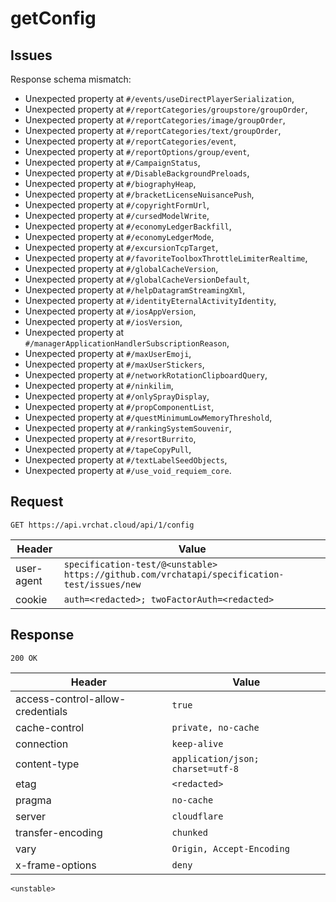 # getConfig

## Issues
Response schema mismatch:
* Unexpected property at ``#/events/useDirectPlayerSerialization``,
* Unexpected property at ``#/reportCategories/groupstore/groupOrder``,
* Unexpected property at ``#/reportCategories/image/groupOrder``,
* Unexpected property at ``#/reportCategories/text/groupOrder``,
* Unexpected property at ``#/reportCategories/event``,
* Unexpected property at ``#/reportOptions/group/event``,
* Unexpected property at ``#/CampaignStatus``,
* Unexpected property at ``#/DisableBackgroundPreloads``,
* Unexpected property at ``#/biographyHeap``,
* Unexpected property at ``#/bracketLicenseNuisancePush``,
* Unexpected property at ``#/copyrightFormUrl``,
* Unexpected property at ``#/cursedModelWrite``,
* Unexpected property at ``#/economyLedgerBackfill``,
* Unexpected property at ``#/economyLedgerMode``,
* Unexpected property at ``#/excursionTcpTarget``,
* Unexpected property at ``#/favoriteToolboxThrottleLimiterRealtime``,
* Unexpected property at ``#/globalCacheVersion``,
* Unexpected property at ``#/globalCacheVersionDefault``,
* Unexpected property at ``#/helpDatagramStreamingXml``,
* Unexpected property at ``#/identityEternalActivityIdentity``,
* Unexpected property at ``#/iosAppVersion``,
* Unexpected property at ``#/iosVersion``,
* Unexpected property at ``#/managerApplicationHandlerSubscriptionReason``,
* Unexpected property at ``#/maxUserEmoji``,
* Unexpected property at ``#/maxUserStickers``,
* Unexpected property at ``#/networkRotationClipboardQuery``,
* Unexpected property at ``#/ninkilim``,
* Unexpected property at ``#/onlySprayDisplay``,
* Unexpected property at ``#/propComponentList``,
* Unexpected property at ``#/questMinimumLowMemoryThreshold``,
* Unexpected property at ``#/rankingSystemSouvenir``,
* Unexpected property at ``#/resortBurrito``,
* Unexpected property at ``#/tapeCopyPull``,
* Unexpected property at ``#/textLabelSeedObjects``,
* Unexpected property at ``#/use_void_requiem_core``.
## Request
`GET https://api.vrchat.cloud/api/1/config`

| Header | Value |
| ------ | ----- |
| user-agent | `specification-test/@<unstable> https://github.com/vrchatapi/specification-test/issues/new` |
| cookie | `auth=<redacted>; twoFactorAuth=<redacted>` |


## Response
`200 OK`

| Header | Value |
| ------ | ----- |
| access-control-allow-credentials | `true` |
| cache-control | `private, no-cache` |
| connection | `keep-alive` |
| content-type | `application/json; charset=utf-8` |
| etag | `<redacted>` |
| pragma | `no-cache` |
| server | `cloudflare` |
| transfer-encoding | `chunked` |
| vary | `Origin, Accept-Encoding` |
| x-frame-options | `deny` |

```jsonc
<unstable>
```
